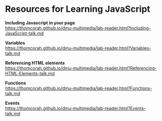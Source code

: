 # Resources for Learning JavaScript  

**Including Javascript in your page**  
<https://thomcorah.github.io/dmu-multimedia/lab-reader.html?Including-JavaScript-talk.md>  

**Variables**  
<https://thomcorah.github.io/dmu-multimedia/lab-reader.html?Variables-talk.md>  

**Referencing HTML elements**  
<https://thomcorah.github.io/dmu-multimedia/lab-reader.html?Referencing-HTML-Elements-talk.md>  

**Functions**  
<https://thomcorah.github.io/dmu-multimedia/lab-reader.html?Functions-talk.md>  

**Events**  
<https://thomcorah.github.io/dmu-multimedia/lab-reader.html?Events-talk.md>  

